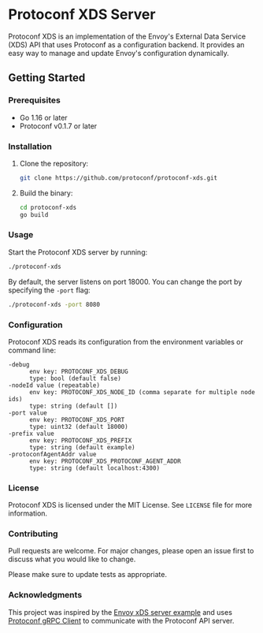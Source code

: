 # Protoconf XDS Server

Protoconf XDS is an implementation of the Envoy's External Data Service (XDS) API that uses Protoconf as a configuration backend. It provides an easy way to manage and update Envoy's configuration dynamically.

## Getting Started

### Prerequisites

- Go 1.16 or later
- Protoconf v0.1.7 or later

### Installation

1. Clone the repository:

   ```bash
   git clone https://github.com/protoconf/protoconf-xds.git
   ```

2. Build the binary:

   ```bash
   cd protoconf-xds
   go build
   ```

### Usage

Start the Protoconf XDS server by running:

```bash
./protoconf-xds
```

By default, the server listens on port 18000. You can change the port by specifying the `-port` flag:

```bash
./protoconf-xds -port 8080
```

### Configuration

Protoconf XDS reads its configuration from the environment variables or command line:

```
-debug
      env key: PROTOCONF_XDS_DEBUG
      type: bool (default false)
-nodeId value (repeatable)
      env key: PROTOCONF_XDS_NODE_ID (comma separate for multiple node ids)
      type: string (default [])
-port value
      env key: PROTOCONF_XDS_PORT
      type: uint32 (default 18000)
-prefix value
      env key: PROTOCONF_XDS_PREFIX
      type: string (default example)
-protoconfAgentAddr value
      env key: PROTOCONF_XDS_PROTOCONF_AGENT_ADDR
      type: string (default localhost:4300)
```

### License

Protoconf XDS is licensed under the MIT License. See `LICENSE` file for more information.

### Contributing

Pull requests are welcome. For major changes, please open an issue first to discuss what you would like to change.

Please make sure to update tests as appropriate.

### Acknowledgments

This project was inspired by the [Envoy xDS server example](https://github.com/envoyproxy/go-control-plane/tree/main/internal/example) and uses [Protoconf gRPC Client](https://pkg.go.dev/github.com/protoconf/protoconf@v0.1.6/agent/api/proto/v1) to communicate with the Protoconf API server.
